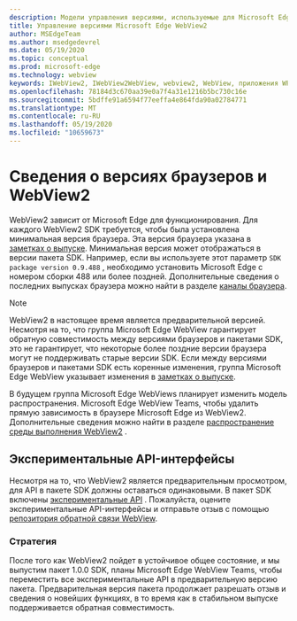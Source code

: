 ```yaml
---
description: Модели управления версиями, используемые для Microsoft Edge WebView2
title: Управление версиями Microsoft Edge WebView2
author: MSEdgeTeam
ms.author: msedgedevrel
ms.date: 05/19/2020
ms.topic: conceptual
ms.prod: microsoft-edge
ms.technology: webview
keywords: IWebView2, IWebView2WebView, webview2, WebView, приложения WPF, WPF, EDGE, ICoreWebView2, ICoreWebView2Host, элемент управления "браузер", HTML Edge
ms.openlocfilehash: 78184d3c670aa39e0a7f4a31e1216b5bc730c16e
ms.sourcegitcommit: 5bdffe91a6594f77eeffa4e864fda90a02784771
ms.translationtype: MT
ms.contentlocale: ru-RU
ms.lasthandoff: 05/19/2020
ms.locfileid: "10659673"
---
```

# Сведения о версиях браузеров и WebView2  

WebView2 зависит от Microsoft Edge для функционирования.  Для каждого WebView2 SDK требуется, чтобы была установлена минимальная версия браузера.  Эта версия браузера указана в [заметках о выпуске][Webview2Releasenotes].  Минимальная версия может отображаться в версии пакета SDK.  Например, если вы используете этот параметр `SDK package version 0.9.488` , необходимо установить Microsoft Edge с номером сборки 488 или более поздней.  Дополнительные сведения о последних выпусках браузера можно найти в разделе [каналы браузера][DeployedgeChannels].  

> [!NOTE]
> WebView2 в настоящее время является предварительной версией.  Несмотря на то, что группа Microsoft Edge WebView гарантирует обратную совместимость между версиями браузеров и пакетами SDK, это не гарантирует, что некоторые более поздние версии браузера могут не поддерживать старые версии SDK.  Если между версиями браузеров и пакетами SDK есть коренные изменения, группа Microsoft Edge WebView указывает изменения в [заметках о выпуске][Webview2Releasenotes].  

В будущем группа Microsoft Edge WebViews планирует изменить модель распространения.  Microsoft Edge WebView Teams, чтобы удалить прямую зависимость в браузере Microsoft Edge из WebView2.  Дополнительные сведения можно найти в разделе [распространение][Webview2Distibution] [среды выполнения WebView2][Webview2IndexEdgeRuntime] .  

## Экспериментальные API-интерфейсы  

Несмотря на то, что WebView2 является предварительным просмотром, для API в пакете SDK должны оставаться одинаковыми.  В пакет SDK включены [экспериментальные API][Webview2ReferenceWin3209488Experimental] .  Пожалуйста, оцените экспериментальные API-интерфейсы и отправьте отзыв с помощью [репозитория обратной связи WebView][GithubMicrosoftedgeWebviewfeedback].  

### Стратегия  

После того как WebView2 пойдет в устойчивое общее состояние, и мы выпустим пакет 1.0.0 SDK, планы Microsoft Edge WebView Teams, чтобы переместить все экспериментальные API в предварительную версию пакета.  Предварительная версия пакета продолжает разрешать отзыв и сведения о новейших функциях, в то время как в стабильном выпуске поддерживается обратная совместимость.  

<!--links -->

[Webview2Distibution]: ./distribution.md "Распространение приложений с помощью WebView2 | Документы Microsoft"  
[Webview2IndexEdgeRuntime]: ./distribution.md#microsoft-edge-webview2-runtime "Microsoft Edge WebView2-распространение приложений с помощью WebView2 | Документы Microsoft"  
[Webview2ReferenceWin3209488Experimental]: ../reference/win32/0-9-488-reference-webview2.md#experimental "Экспериментальный справочник (WebView2) | Документы Microsoft"  
[Webview2Releasenotes]: ../releasenotes.md "Заметки о выпуске для WebView2 SDK | Документы Microsoft"  

[DeployedgeChannels]: /deployedge/microsoft-edge-channels "Общие сведения о каналах Microsoft Edge | Документы Microsoft"  

[GithubMicrosoftedgeWebviewfeedback]: https://github.com/MicrosoftEdge/WebViewFeedback "WebView Feedback-MicrosoftEdge/WebViewFeedback | GitHub"  
